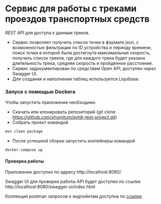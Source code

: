 # Сервис для работы с треками проездов транспортных средств  

REST API для доступа к данным треков. 
* Сервис позволяет получить список точек в формате json, c возможностью фильтрации по ID устройства и периоду времени, 
поиск точки в которой была достигнута максимальная скорость, получить список треков, где для каждого трека будет указана
длительность трека, средняя скорость и пройденное расстояние.
* Сервис задокументирован по средствам Open API, доступен через Swagger UI.
* Для создания и наполнения таблиц используется Liquibase.

### Запуск с помощью Dockerа

Чтобы запустить приложение необходимо
* Скачать или клонировать репозиторий (git clone https://github.com/shumitum/avtdr-test-project.git)
* Собрать проект командой
```bash
mvn clean package
```
* После успешной сборки запустить контейнеры командой
```bash
docker-compose up
```

####  Проверка работы
Приложение доступно по адресу http://localhost:8080/

Swagger UI для проверки работы API будет доступен по ссылке http://localhost:8080/swagger-ui/index.html  

Коллекция postman запросов к эндпойнтам доступна по [ссылке](https://github.com/shumitum/avtdr-test-project/blob/main/postman/TrackController.postman_collection.json).